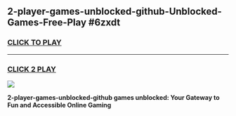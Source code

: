 
## 2-player-games-unblocked-github-Unblocked-Games-Free-Play #6zxdt
<h3>
<a href="https://us.freeplayer.one?title=2-player-games-unblocked-github&ref=9M">CLICK TO PLAY</a></h3>
<hr>

<h3>
<a href="https://us.freeplayer.one?title=2-player-games-unblocked-github&ref=9M">CLICK 2 PLAY</a>
  
</h3>

<a href="https://us.freeplayer.one?title=2-player-games-unblocked-github&ref=9M"><img src="https://clearcache.store/games.png"></a>


**2-player-games-unblocked-github games unblocked: Your Gateway to Fun and Accessible Online Gaming**
